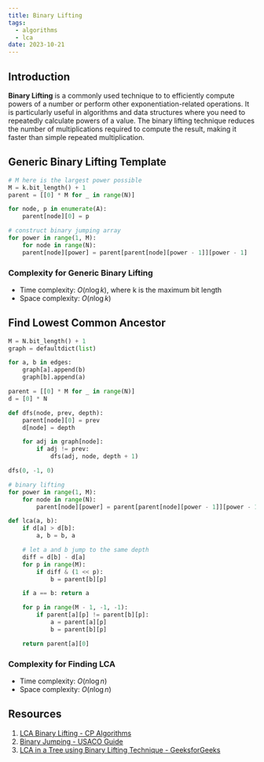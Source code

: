 ```yaml
---
title: Binary Lifting
tags:
  - algorithms
  - lca
date: 2023-10-21
---
```


## Introduction

**Binary Lifting** is a commonly used technique to to efficiently compute powers of a number or perform other exponentiation-related operations. It is particularly useful in algorithms and data structures where you need to repeatedly calculate powers of a value. The binary lifting technique reduces the number of multiplications required to compute the result, making it faster than simple repeated multiplication.

## Generic Binary Lifting Template

```py
# M here is the largest power possible
M = k.bit_length() + 1
parent = [[0] * M for _ in range(N)]

for node, p in enumerate(A):
    parent[node][0] = p

# construct binary jumping array
for power in range(1, M):
    for node in range(N):
    parent[node][power] = parent[parent[node][power - 1]][power - 1]
```

### Complexity for Generic Binary Lifting

- Time complexity: $O(n \log k)$, where k is the maximum bit length
- Space complexity: $O(n \log k)$

## Find Lowest Common Ancestor

```py
M = N.bit_length() + 1
graph = defaultdict(list)

for a, b in edges:
    graph[a].append(b)
    graph[b].append(a)

parent = [[0] * M for _ in range(N)]
d = [0] * N

def dfs(node, prev, depth):
    parent[node][0] = prev
    d[node] = depth

    for adj in graph[node]:
        if adj != prev:
            dfs(adj, node, depth + 1)

dfs(0, -1, 0)

# binary lifting
for power in range(1, M):
    for node in range(N):
	    parent[node][power] = parent[parent[node][power - 1]][power - 1]

def lca(a, b):
    if d[a] > d[b]:
        a, b = b, a

    # let a and b jump to the same depth
    diff = d[b] - d[a]
    for p in range(M):
        if diff & (1 << p):
            b = parent[b][p]

    if a == b: return a

    for p in range(M - 1, -1, -1):
        if parent[a][p] != parent[b][p]:
            a = parent[a][p]
            b = parent[b][p]

    return parent[a][0]
```

### Complexity for Finding LCA

- Time complexity: $O(n \log n)$
- Space complexity: $O(n \log n)$

## Resources

1. [LCA Binary Lifting - CP Algorithms](https://cp-algorithms.com/graph/lca_binary_lifting.html)
2. [Binary Jumping - USACO Guide](https://usaco.guide/plat/binary-jump?lang=cpp)
3. [LCA in a Tree using Binary Lifting Technique - GeeksforGeeks](https://www.geeksforgeeks.org/lca-in-a-tree-using-binary-lifting-technique/)
